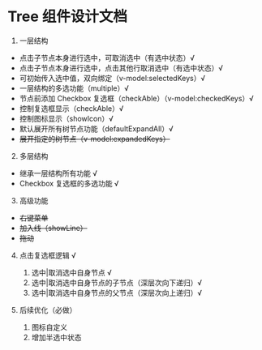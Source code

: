# Tree 组件设计文档

1. 一层结构

- 点击子节点本身进行选中，可取消选中（有选中状态）√
- 点击子节点本身进行选中，点击其他行取消选中（有选中状态）√
- 可初始传入选中值，双向绑定（v-model:selectedKeys）√
- 一层结构的多选功能（multiple）√
- 节点前添加 Checkbox 复选框（checkAble）（v-model:checkedKeys）√
- 控制复选框显示（checkAble）√
- 控制图标显示（showIcon）√
- 默认展开所有树节点功能（defaultExpandAll）√
- ~~展开指定的树节点（v-model:expandedKeys）~~

2. 多层结构

- 继承一层结构所有功能 √
- Checkbox 复选框的多选功能 √

3. 高级功能

- ~~右键菜单~~
- ~~加入线（showLine）~~
- ~~拖动~~

4. 点击复选框逻辑 √

   1. 选中|取消选中自身节点 √
   2. 选中|取消选中自身节点的子节点（深层次向下递归）√
   3. 选中|取消选中自身节点的父节点（深层次向上递归）√

5. 后续优化（必做）
   1. 图标自定义
   2. 增加半选中状态
